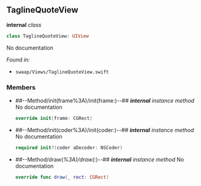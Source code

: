 ## TaglineQuoteView

**internal** *class*

```swift
class TaglineQuoteView: UIView
```

No documentation



*Found in:*

* `swaap/Views/TaglineQuoteView.swift`


### Members



* ##--Method/init(frame%3A)/init(frame:)--##
	***internal*** *instance method*
	No documentation
	```swift
	override init(frame: CGRect)
	```

* ##--Method/init(coder%3A)/init(coder:)--##
	***internal*** *instance method*
	No documentation
	```swift
	required init?(coder aDecoder: NSCoder)
	```

* ##--Method/draw(_%3A)/draw(_:)--##
	***internal*** *instance method*
	No documentation
	```swift
	override func draw(_ rect: CGRect)
	```


